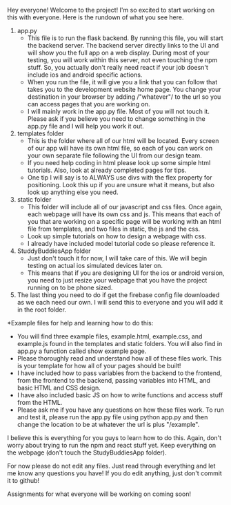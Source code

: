 Hey everyone!
Welcome to the project! I'm so excited to start working on this with everyone. Here is the rundown of what you see here.
1. app.py
    - This file is to run the flask backend. By running this file, you will start the backend server. The backend server directly links to the UI and will show you the full app on a web display. During most of your testing, you will work within this server, not even touching the npm stuff. So, you actually don't really need react if your job doesn't include ios and android specific actions.
    - When you run the file, it will give you a link that you can follow that takes you to the development website home page. You change your destination in your browser by adding /"whatever"/ to the url so you can access pages that you are working on.
    - I will mainly work in the app.py file. Most of you will not touch it. Please ask if you believe you need to change something in the app.py file and I will help you work it out.
2. templates folder
    - This is the folder where all of our html will be located. Every screen of our app will have its own html file, so each of you can work on your own separate file following the UI from our design team.
    - If you need help coding in html please look up some simple html tutorials. Also, look at already completed pages for tips.
    - One tip I will say is to ALWAYS use divs with the flex property for positioning. Look this up if you are unsure what it means, but also look up anything else you need.
3. static folder
    - This folder will include all of our javascript and css files. Once again, each webpage will have its own css and js. This means that each of you that are working on a specific page will be working with an html file from templates, and two files in static, the js and the css.
    - Look up simple tutorials on how to design a webpage with css.
    - I already have included model tutorial code so please reference it.
4. StuddyBuddiesApp folder
    - Just don't touch it for now, I will take care of this. We will begin testing on actual ios simulated devices later on.
    - This means that if you are designing UI for the ios or android version, you need to just resize your webpage that you have the project running on to be phone sized.
5. The last thing you need to do if get the firebase config file downloaded as we each need our own. I will send this to everyone and you will add it in the root folder.

*Example files for help and learning how to do this:
- You will find three example files, example.html, example.css, and example.js found in the templates and static folders. You will also find in app.py a function called show example page.
- Please thoroughly read and understand how all of these files work. This is your template for how all of your pages should be built!
- I have included how to pass variables from the backend to the frontend, from the frontend to the backend, passing variables into HTML, and basic HTML and CSS design.
- I have also included basic JS on how to write functions and access stuff from the HTML.
- Please ask me if you have any questions on how these files work. To run and test it, please run the app.py file using python app.py and then change the location to be at whatever the url is plus "/example".

I believe this is everything for you guys to learn how to do this. Again, don't worry about trying to run the npm and react stuff yet. Keep everything on the webpage (don't touch the StudyBuddiesApp folder).

For now please do not edit any files. Just read through everything and let me know any questions you have!
If you do edit anything, just don't commit it to github!

Assignments for what everyone will be working on coming soon!